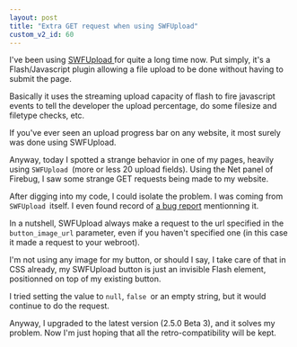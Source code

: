 ```yaml
---
layout: post
title: "Extra GET request when using SWFUpload"
custom_v2_id: 60
---
```


<p>I've been using <a href="http://swfupload.org/">SWFUpload </a>for quite a long time now. Put simply, it's a Flash/Javascript plugin allowing a file upload to be done without having to submit the page.</p>
<p>Basically it uses the streaming upload capacity of flash to fire javascript events to tell the developer the upload percentage, do some filesize and filetype checks, etc.</p>
<p>If you've ever seen an upload progress bar on any website, it most surely was done using SWFUpload.</p>
<p>Anyway, today I spotted a strange behavior in one of my pages, heavily using <code>SWFUpload </code>(more or less 20 upload fields). Using the Net panel of Firebug, I saw some strange GET requests being made to my website.</p>
<p>After digging into my code, I could isolate the problem. I was coming from <code>SWFUpload </code>itself. I even found record of <a href="http://code.google.com/p/swfupload/issues/detail?id=202">a bug report</a> mentionning it.</p>
<p>In a nutshell, SWFUpload always make a request to the url specified in the <code>button_image_url</code> parameter, even if you haven't specified one (in this case it made a request to your webroot).</p>
<p>I'm not using any image for my button, or should I say, I take care of that in CSS already, my SWFUpload button is just an invisible Flash element, positionned on top of my existing button.</p>
<p>I tried setting the value to <code>null</code>, <code>false </code>or an empty string, but it would continue to do the request.</p>
<p>Anyway, I upgraded to the latest version (2.5.0 Beta 3), and it solves my problem. Now I'm just hoping that all the retro-compatibility will be kept.</p>